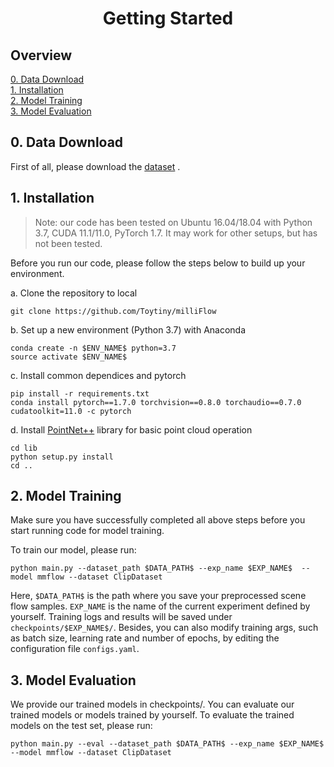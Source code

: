 <div align="center">   

# Getting Started
</div>

## Overview
[0. Data Download](#0-data-download)
</br>
[1. Installation](#1-installation)
</br>
[2. Model Training](#2-model-training)
</br>
[3. Model Evaluation](#3-model-evaluation)
</br>


## 0. Data Download

First of all, please download the  [dataset](https://drive.google.com/file/d/1Cz8FPGvEDOIBayTP58k1fNu9YZyHcJ42/view?usp=sharing) . 

## 1. Installation

> Note: our code has been tested on Ubuntu 16.04/18.04 with Python 3.7, CUDA 11.1/11.0, PyTorch 1.7. It may work for other setups, but has not been tested.

Before you run our code, please follow the steps below to build up your environment. 

a. Clone the repository to local
   
```
git clone https://github.com/Toytiny/milliFlow
```
b. Set up a new environment (Python 3.7)  with Anaconda 
   
```
conda create -n $ENV_NAME$ python=3.7
source activate $ENV_NAME$
```
c. Install common dependices and pytorch

```
pip install -r requirements.txt
conda install pytorch==1.7.0 torchvision==0.8.0 torchaudio==0.7.0 cudatoolkit=11.0 -c pytorch
```
d. Install [PointNet++](https://github.com/sshaoshuai/Pointnet2.PyTorch) library for basic point cloud operation
```
cd lib
python setup.py install
cd ..
```

## 2. Model Training
Make sure you have successfully completed all above steps before you start running code for model training. 

To train our model, please run:
```
python main.py --dataset_path $DATA_PATH$ --exp_name $EXP_NAME$  --model mmflow --dataset ClipDataset 
```

Here, `$DATA_PATH$` is the path where you save your preprocessed scene flow samples. `EXP_NAME` is the name of the current experiment defined by yourself. Training logs and results will be saved under `checkpoints/$EXP_NAME$/`. Besides, you can also modify training args, such as batch size, learning rate and number of epochs, by editing the configuration file `configs.yaml`.

## 3. Model Evaluation
We provide our trained models  in checkpoints/. You can evaluate our trained models or models trained by yourself.
To evaluate the trained models on the test set, please run:
```
python main.py --eval --dataset_path $DATA_PATH$ --exp_name $EXP_NAME$  --model mmflow --dataset ClipDataset 
```
